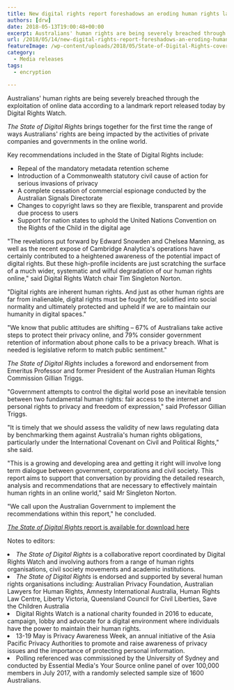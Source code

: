 ```yaml
---
title: New digital rights report foreshadows an eroding human rights landscape online
authors: [drw]
date: 2018-05-13T19:00:48+00:00
excerpt: Australians' human rights are being severely breached through the exploitation of online data according to a landmark report released today by Digital Rights Watch.
url: /2018/05/14/new-digital-rights-report-foreshadows-an-eroding-human-rights-landscape-online/
featureImage: /wp-content/uploads/2018/05/State-of-Digital-Rights-cover.jpg
category:
  - Media releases
tags:
  - encryption

---
```

<span style="font-weight: 400;">Australians' human rights are being severely breached through the exploitation of online data according to a landmark report released today by Digital Rights Watch. </span>

_<span style="font-weight: 400;">The State of Digital Rights </span>_<span style="font-weight: 400;">brings together for the first time the range of ways Australians' rights are being impacted by the activities of private companies and governments in the online world. </span>

<span style="font-weight: 400;">Key recommendations included in the State of Digital Rights include:</span>

<li style="list-style-type: none;">
  <ul>
    <li style="font-weight: 400;">
      <span style="font-weight: 400;">Repeal of the mandatory metadata retention scheme</span>
    </li>
    <li style="font-weight: 400;">
      <span style="font-weight: 400;">Introduction of a Commonwealth statutory civil cause of action for serious invasions of privacy</span>
    </li>
    <li style="font-weight: 400;">
      <span style="font-weight: 400;">A complete cessation of commercial espionage conducted by the Australian Signals Directorate</span>
    </li>
    <li style="font-weight: 400;">
      <span style="font-weight: 400;">Changes to copyright laws so they are flexible, transparent and provide due process to users</span>
    </li>
    <li style="font-weight: 400;">
      <span style="font-weight: 400;">Support for nation states to uphold the United Nations Convention on the Rights of the Child in the digital age</span>
    </li>
  </ul>
</li>

<span style="font-weight: 400;">"The revelations put forward by Edward Snowden and Chelsea Manning, as well as the recent expose of Cambridge Analytica's operations have certainly contributed to a heightened awareness of the potential impact of digital rights. But these high-profile incidents are just scratching the surface of a much wider, systematic and wilful degradation of our human rights online," said Digital Rights Watch chair Tim Singleton Norton.</span>

<span style="font-weight: 400;">"Digital rights are inherent human rights. And just as other human rights are far from inalienable, digital rights must be fought for, solidified into social normality and ultimately protected and upheld if we are to maintain our humanity in digital spaces." </span>

<span style="font-weight: 400;">"We know that public attitudes are shifting &#8211; 67% of Australians take active steps to protect their privacy online, and 79% consider government retention of information about phone calls to be a privacy breach. What is needed is legislative reform to match public sentiment."</span>

_<span style="font-weight: 400;">The State of Digital Rights</span>_ <span style="font-weight: 400;">includes a foreword and endorsement from Emeritus Professor and former President of the Australian Human Rights Commission Gillian Triggs.</span>

<span style="font-weight: 400;">"Government attempts to control the digital world pose an inevitable tension between two fundamental human rights: fair access to the internet and personal rights to privacy and freedom of expression," said Professor Gillian Triggs.</span>

<span style="font-weight: 400;">"It is timely that we should assess the validity of new laws regulating data by benchmarking them against Australia's human rights obligations, particularly under the International Covenant on Civil and Political Rights," she said.</span>

<span style="font-weight: 400;">"This is a growing and developing area and getting it right will involve long term dialogue between government, corporations and civil society. This report aims to support that conversation by providing the detailed research, analysis and recommendations that are necessary to effectively maintain human rights in an online world," said Mr Singleton Norton.</span>

<span style="font-weight: 400;">"We call upon the Australian Government to implement the recommendations within this report," he concluded.</span>

[_<span style="font-weight: 400;">The State of Digital Rights</span>_ <span style="font-weight: 400;">report is available for download here</span>][1]

<span style="font-weight: 400;">Notes to editors:</span>

<li style="font-weight: 400;">
  <i><span style="font-weight: 400;">The State of Digital Rights</span></i><span style="font-weight: 400;"> is a collaborative report coordinated by Digital Rights Watch and involving authors from a range of human rights organisations, civil society movements and academic institutions.</span>
</li>
<li style="font-weight: 400;">
  <i><span style="font-weight: 400;">The State of Digital Rights</span></i><span style="font-weight: 400;"> is endorsed and supported by several human rights organisations including: Australian Privacy Foundation, Australian Lawyers for Human Rights, Amnesty International Australia, Human Rights Law Centre, Liberty Victoria, Queensland Council for Civil Liberties, Save the Children Australia</span>
</li>
<li style="font-weight: 400;">
  <span style="font-weight: 400;">Digital Rights Watch is a national charity founded in 2016 to educate, campaign, lobby and advocate for a digital environment where individuals have the power to maintain their human rights.</span>
</li>
<li style="font-weight: 400;">
  <span style="font-weight: 400;">13-19 May is Privacy Awareness Week, an annual initiative of the Asia Pacific Privacy Authorities to promote and raise awareness of privacy issues and the importance of protecting personal information.</span>
</li>
<li style="font-weight: 400;">
  <span style="font-weight: 400;">Polling referenced was commissioned by the University of Sydney and conducted by Essential Media's Your Source online panel of over 100,000 members in July 2017, with a randomly selected sample size of 1600 Australians.</span>
</li>

 [1]: /wp-content/uploads/2018/05/State-of-Digital-Rights-Media.pdf
